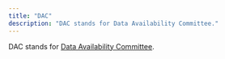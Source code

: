 ```yaml
---
title: "DAC"
description: "DAC stands for Data Availability Committee."
---
```


DAC stands for [Data Availability Committee](https://celestia.org/glossary/data-availability-committee).
